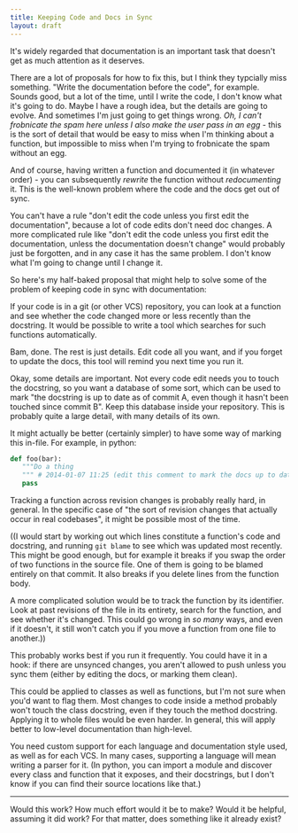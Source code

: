 ```yaml
---
title: Keeping Code and Docs in Sync
layout: draft
---
```

It's widely regarded that documentation is an important task that doesn't get as much attention as it deserves.

There are a lot of proposals for how to fix this, but I think they typcially miss something. "Write the documentation before the code", for example. Sounds good, but a lot of the time, until I write the code, I don't know what it's going to do. Maybe I have a rough idea, but the details are going to evolve. And sometimes I'm just going to get things wrong. *Oh, I can't frobnicate the spam here unless I also make the user pass in an egg* - this is the sort of detail that would be easy to miss when I'm thinking about a function, but impossible to miss when I'm trying to frobnicate the spam without an egg.

And of course, having written a function and documented it (in whatever order) - you can subsequently *rewrite* the function without *redocumenting* it. This is the well-known problem where the code and the docs get out of sync.

You can't have a rule "don't edit the code unless you first edit the documentation", because a lot of code edits don't need doc changes. A more complicated rule like "don't edit the code unless you first edit the documentation, unless the documentation doesn't change" would probably just be forgotten, and in any case it has the same problem. I don't know what I'm going to change until I change it.

So here's my half-baked proposal that might help to solve some of the problem of keeping code in sync with documentation:

If your code is in a git (or other VCS) repository, you can look at a function and see whether the code changed more or less recently than the docstring. It would be possible to write a tool which searches for such functions automatically.

Bam, done. The rest is just details. Edit code all you want, and if you forget to update the docs, this tool will remind you next time you run it.

Okay, some details are important. Not every code edit needs you to touch the docstring, so you want a database of some sort, which can be used to mark "the docstring is up to date as of commit A, even though it hasn't been touched since commit B". Keep this database inside your repository. This is probably quite a large detail, with many details of its own.

It might actually be better (certainly simpler) to have some way of marking this in-file. For example, in python:

```python
def foo(bar):
   """Do a thing
   """ # 2014-01-07 11:25 (edit this comment to mark the docs up to date)
   pass
```

Tracking a function across revision changes is probably really hard, in general. In the specific case of "the sort of revision changes that actually occur in real codebases", it might be possible most of the time.

((I would start by working out which lines constitute a function's code and docstring, and running `git blame` to see which was updated most recently. This might be good enough, but for example it breaks if you swap the order of two functions in the source file. One of them is going to be blamed entirely on that commit. It also breaks if you delete lines from the function body.

A more complicated solution would be to track the function by its identifier. Look at past revisions of the file in its entirety, search for the function, and see whether it's changed. This could go wrong in *so many* ways, and even if it doesn't, it still won't catch you if you move a function from one file to another.))

This probably works best if you run it frequently. You could have it in a hook: if there are unsynced changes, you aren't allowed to push unless you sync them (either by editing the docs, or marking them clean).

This could be applied to classes as well as functions, but I'm not sure when you'd want to flag them. Most changes to code inside a method probably won't touch the class docstring, even if they touch the method docstring. Applying it to whole files would be even harder. In general, this will apply better to low-level documentation than high-level.

You need custom support for each language and documentation style used, as well as for each VCS. In many cases, supporting a language will mean writing a parser for it. (In python, you can import a module and discover every class and function that it exposes, and their docstrings, but I don't know if you can find their source locations like that.)

---

Would this work? How much effort would it be to make? Would it be helpful, assuming it did work? For that matter, does something like it already exist?
